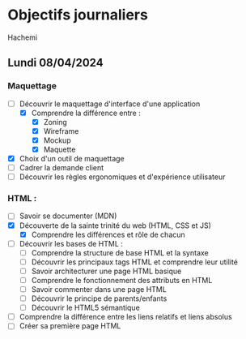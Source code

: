 # Objectifs journaliers

Hachemi

## Lundi 08/04/2024

### Maquettage

- [ ] Découvrir le maquettage d'interface d'une application
  - [x] Comprendre la différence entre :
    - [x] Zoning <!--- le faire de definire grossierement les emplacement des element -->
    - [x] Wireframe <!--- la creation de la structure sans avoir des designe dedans mais en ajoutant les texte -->
    - [x] Mockup <!--- le design est la mais on a pas encore le fonctionement de different bouton/lien -->
    - [x] Maquette <!--- le site est maquetter avec le design/les info/les lien -->
- [x] Choix d'un outil de maquettage
- [ ] Cadrer la demande client
- [ ] Découvrir les règles ergonomiques et d'expérience utilisateur

### HTML :

- [ ] Savoir se documenter (MDN)
- [x] Découverte de la sainte trinité du web (HTML, CSS et JS)<!--- html=structure du site  css= formatage/ stylisé la strucuture js= avoir un environement qui est interactif -->
  - [x] Comprendre les différences et rôle de chacun
- [ ] Découvrir les bases de HTML :
  - [ ] Comprendre la structure de base HTML et la syntaxe
  - [ ] Découvrir les principaux tags HTML et comprendre leur utilité
  - [ ] Savoir architecturer une page HTML basique
  - [ ] Comprendre le fonctionnement des attributs en HTML
  - [ ] Savoir commenter dans une page HTML
  - [ ] Découvrir le principe de parents/enfants
  - [ ] Découvrir le HTML5 sémantique
- [ ] Comprendre la différence entre les liens relatifs et liens absolus
- [ ] Créer sa première page HTML
